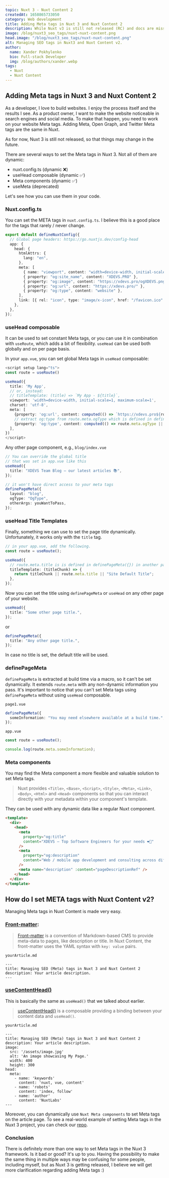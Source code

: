 ```yaml
---
topic: Nuxt 3 - Nuxt Content 2
createdAt: 1658865733050
category: Web development
title: Adding Meta tags in Nuxt 3 and Nuxt Content 2
description: While Nuxt v3 is still not released (RC) and docs are missing some pages, it doesn't stop enthusiasts from using it.
image: /blog/nuxt3_seo_tags/nuxt-nuxt-content.png
head.image: "/blog/nuxt3_seo_tags/nuxt-nuxt-content.png"
alt: Managing SEO tags in Nuxt3 and Nuxt Content v2.
author:
  name: Xander Pokhylenko
  bio: Full-stack Developer
  img: /blog/authors/xander.webp
tags:
  - Nuxt
  - Nuxt Content
---
```


## Adding Meta tags in Nuxt 3 and Nuxt Content 2

As a developer, I love to build websites. I enjoy the process itself and the results I see.
As a product owner, I want to make the website noticeable in search engines and social media. To make that happen, you need to work on your website Meta tags. Adding Meta, Open Graph, and Twitter Meta tags are the same in Nuxt.

As for now, Nuxt 3 is still not released, so that things may change in the future.

There are several ways to set the Meta tags in Nuxt 3. Not all of them are dynamic:

- nuxt.config.ts (dynamic ❌)
- useHead composable (dynamic ✅)
- Meta components (dynamic ✅)
- useMeta (deprecated)

Let's see how you can use them in your code.

### Nuxt.config.ts

You can set the META tags in `nuxt.config.ts`. I believe this is a good place for the tags
that rarely / never change.

```ts
export default defineNuxtConfig({
  // Global page headers: https://go.nuxtjs.dev/config-head
  app: {
    head: {
      htmlAttrs: {
        lang: "en",
      },
      meta: [
        { name: "viewport", content: "width=device-width, initial-scale=1" },
        { property: "og:site_name", content: "XDEVS.PRO" },
        { property: "og:image", content: "https://xdevs.pro/ogXDEVS.png" },
        { property: "og:url", content: "https://xdevs.pro/" },
        { property: "og:type", content: "website" },
      ],
      link: [{ rel: "icon", type: "image/x-icon", href: "/favicon.ico" }],
    },
  },
});
```

### useHead composable

It can be used to set constant Meta tags, or you can use it in combination with `useRoute`, which adds a bit of flexibility. `useHead` can be used both globally and on per page basis.

In your `app.vue`, you can set global Meta tags in `useHead` composable:

```ts
<script setup lang="ts">
const route = useRoute()

useHead({
  title: 'My App',
  // or, instead:
  // titleTemplate: (title) => `My App - ${title}`,
  viewport: 'width=device-width, initial-scale=1, maximum-scale=1',
  charset: 'utf-8',
  meta: [
    {property: 'og:url', content: computed(() => `https://xdevs.pro${route.path}`)},
    // extract og:type from route.meta.ogType which is defined in definePageMeta({}) on any other page
    {property: 'og:type', content: computed(() => route.meta.ogType || 'website')}
  ],
})
</script>
```

Any other page component, e.g., `blog/index.vue`

```ts
// You can override the global title
// that was set in app.vue like this
useHead({
  title: "XDEVS Team Blog – our latest articles 📚",
});

// it won't have direct access to your meta tags
definePageMeta({
  layout: "blog",
  ogType: "OgType",
  otherArgs: youWantToPass,
});
```

### useHead Title Templates

Finally, something we can use to set the page title dynamically. Unfortunately, it works only with the `title` tag.

```ts
// in your app.vue, add the following.
const route = useRoute();

useHead({
  // route.meta.title is is defined in definePageMeta({}) in another page component
  titleTemplate: (titleChunk) => {
    return titleChunk || route.meta.title || "Site Default Title";
  },
});
```

Now you can set the title using `definePageMeta` or `useHead` on any other page of your website.

```ts
useHead({
  title: "Some other page title.",
});
```

or

```ts
definePageMeta({
  title: "Any other page title.",
});
```

In case no title is set, the default title will be used.

### definePageMeta

`definePageMeta` is extracted at build time via a macro, so it can't be set dynamically.
It extends `route.meta` with any non-dynamic information you pass. It's important to notice that you can't set Meta tags using `definePageMeta` without using `useHead` composable.

`page1.vue`

```ts
definePageMeta({
  someInformation: "You may need elsewhere available at a build time.",
});
```

`app.vue`

```ts
const route = useRoute();

console.log(route.meta.someInformation);
```

### Meta components

You may find the Meta component a more flexible and valuable solution to set Meta tags.

> Nuxt provides `<Title>`, `<Base>`, `<Script>`, `<Style>`, `<Meta>`, `<Link>`, `<Body>`, `<Html>` and `<Head>` components so that you can interact directly with your metadata within your component's template.

They can be used with any dynamic data like a regular Nuxt component.

```html
<template>
  <div>
    <head>
      <meta
        property="og:title"
        content="XDEVS – Top Software Engineers for your needs ❤️‍🔥"
      />
      <meta
        property="og:description"
        content="Web / mobile app development and consulting across different cycles of your product life."
      />
      <meta name="description" :content="pageDescriptionRef" />
    </head>
  </div>
</template>
```

## How do I set META tags with Nuxt Content v2?

Managing Meta tags in Nuxt Content is made very easy.

### [Front-matter](https://content.nuxtjs.org/guide/writing/markdown#front-matter):

> [Front-matter](https://content.nuxtjs.org/guide/writing/markdown#front-matter) is a convention of Markdown-based CMS to provide meta-data to pages, like description or title. In Nuxt Content, the front-matter uses the YAML syntax with `key: value` pairs.

```
yourArticle.md

---
title: Managing SEO (Meta) tags in Nuxt 3 and Nuxt Content 2
description: Your article description.
---
```

### [useContentHead()](https://content.nuxtjs.org/guide/writing/markdown#front-matter)

This is basically the same as `useHead()` that we talked about earlier.

> [useContentHead()](https://content.nuxtjs.org/guide/writing/markdown#front-matter) is a composable providing a binding between your content data and `useHead()`.

```
yourArticle.md

---
title: Managing SEO (Meta) tags in Nuxt 3 and Nuxt Content 2
description: Your article description.
image:
  src: '/assets/image.jpg'
  alt: 'An image showcasing My Page.'
  width: 400
  height: 300
head:
  meta:
    - name: 'keywords'
      content: 'nuxt, vue, content'
    - name: 'robots'
      content: 'index, follow'
    - name: 'author'
      content: 'NuxtLabs'
---
```

Moreover, you can dynamically use `Nuxt Meta components` to set Meta tags on the article page. To see a real-world example of setting Meta tags in the Nuxt 3 project, you can check our [repo](https://github.com/XDEVS-PRO/XDEVS-website).

### Conclusion

There is definitely more than one way to set Meta tags in the Nuxt 3 framework. Is it bad or good? It's up to you. Having the possibility to make the same thing in multiple ways may be confusing for some people, including myself, but as Nuxt 3 is getting released, I believe we will get more clarification regarding adding Meta tags :)

